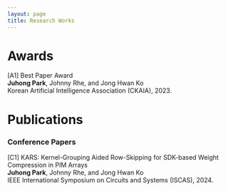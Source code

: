```yaml
---
layout: page
title: Research Works
---
```


# **Awards**
[A1] Best Paper Award   
**Juhong Park**, Johnny Rhe, and Jong Hwan Ko   
Korean Artificial Intelligence Association (CKAIA), 2023.

# **Publications**
### **Conference Papers**  
[C1] KARS: Kernel-Grouping Aided Row-Skipping for SDK-based Weight Compression in PIM Arrays   
**Juhong Park**, Johnny Rhe, and Jong Hwan Ko  
IEEE International Symposium on Circuits and Systems (ISCAS), 2024.
